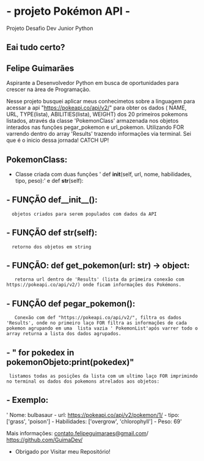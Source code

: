 #  - projeto Pokémon API - 
Projeto Desafio Dev Junior Python
 
## Eai tudo certo?
 
## Felipe Guimarães
 
Aspirante a Desenvolvedor Python em busca de oportunidades para crescer na àrea de Programação.
 
 
Nesse projeto busquei aplicar meus conhecimetos sobre a linguagem para acessar a api "https://pokeapi.co/api/v2/" para obter os dados 
( NAME, URL, TYPE(lista), ABILITIES(lista), WEIGHT) dos 20 primeiros pokemons listados, através da classe 'PokemonClass' armazenada nos objetos interados nas funções pegar_pokemon e url_pokemon. Utilizando  FOR varrendo dentro do array 'Results' trazendo informações via terminal. Sei que é o inicio dessa jornada! CATCH UP! 


## PokemonClass:
  - Classe criada com duas funções ' def __init__(self, url, nome, habilidades, tipo, peso):' e def __str__(self):
   
 ## - FUNÇÃO def__init__():
      objetos criados para serem populados com dados da API
   
 ## - FUNÇÃO def __str__(self):
      retorno dos objetos em string
   
## -  FUNÇÃO: def get_pokemon(url: str) -> object:
       retorna url dentro de 'Results' (lista da primeira conexão com https://pokeapi.co/api/v2/) onde ficam informações dos Pokémons.
   
 ## -  FUNÇÃO def pegar_pokemon(): 
       Conexão com def "https://pokeapi.co/api/v2/", filtra os dados 'Results', onde no primeiro laço FOR filtra as informações de cada pokemon agrupando em uma  lista vazia ' PokemonList'após varrer todo o array returna a lista dos dados agrupados.
   
## - " for pokedex in pokemonObjeto:print(pokedex)"
     listamos todas as posições da lista com um ultimo laço FOR imprimindo no terminal os dados dos pokemons atrelados aos objetos:
   
 ##  - Exemplo: 
   ' Nome: bulbasaur - url: https://pokeapi.co/api/v2/pokemon/1/ - tipo:['grass', 'poison'] - Habilidades: ['overgrow', 'chlorophyll'] - Peso: 69'
   
    
   
  Mais informações: contato.felipeguimaraes@gmail.com/ https://github.com/GuimaDev/

- Obrigado por Visitar meu Repositório!
 

